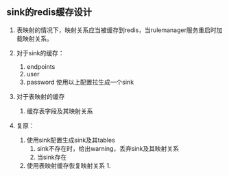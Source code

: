 ## sink的redis缓存设计

1. 表映射的情况下，映射关系应当被缓存到redis，当rulemanager服务重启时加载映射关系。
2. 对于sink的缓存：
   1. endpoints
   2. user
   3. password
    使用以上配置拉生成一个sink
3. 对于表映射的缓存
   1. 缓存表字段及其映射关系

4. 复原：
   1. 使用sink配置生成sink及其tables
      1. sink不存在时，给出warning，丢弃sink及其映射关系
      2. 当sink存在
   2. 使用表映射缓存恢复映射关系
      1. 






